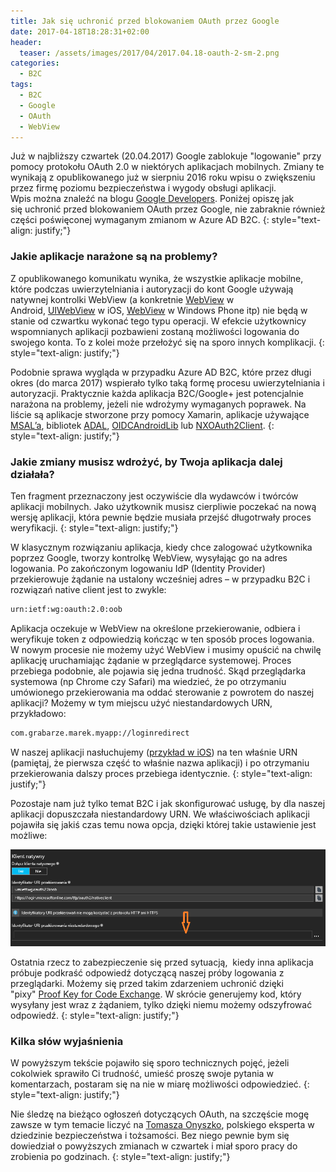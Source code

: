 ```yaml
---
title: Jak się uchronić przed blokowaniem OAuth przez Google
date: 2017-04-18T18:28:31+02:00
header:
  teaser: /assets/images/2017/04/2017.04.18-oauth-2-sm-2.png
categories:
  - B2C
tags:
  - B2C
  - Google
  - OAuth
  - WebView
---
```

Już w najbliższy czwartek (20.04.2017) Google zablokuje "logowanie" przy pomocy protokołu OAuth 2.0 w niektórych aplikacjach mobilnych. Zmiany te wynikają z opublikowanego już w sierpniu 2016 roku wpisu o zwiększeniu przez firmę poziomu bezpieczeństwa i wygody obsługi aplikacji. Wpis można znaleźć na blogu <a href="https://developers.googleblog.com/2016/08/modernizing-oauth-interactions-in-native-apps.html" target="_blank" rel="noopener noreferrer">Google Developers</a>. Poniżej opiszę jak się uchronić przed blokowaniem OAuth przez Google, nie zabraknie również części poświęconej wymaganym zmianom w Azure AD B2C.
{: style="text-align: justify;"}

### Jakie aplikacje narażone są na problemy?

Z opublikowanego komunikatu wynika, że wszystkie aplikacje mobilne, które podczas uwierzytelniania i autoryzacji do kont Google używają natywnej kontrolki WebView (a konkretnie <a title="" href="https://developer.android.com/reference/android/webkit/WebView.html" target="_blank" rel="noopener noreferrer">WebView</a> w Android, <a title="" href="https://developer.apple.com/reference/uikit/uiwebview" target="_blank" rel="noopener noreferrer">UIWebView</a> w iOS, <a href="https://docs.microsoft.com/en-us/uwp/api/windows.ui.xaml.controls.webview" target="_blank" rel="noopener noreferrer">WebView</a> w Windows Phone itp) nie będą w stanie od czwartku wykonać tego typu operacji. W efekcie użytkownicy wspomnianych aplikacji pozbawieni zostaną możliwości logowania do swojego konta. To z kolei może przełożyć się na sporo innych komplikacji.
{: style="text-align: justify;"}

Podobnie sprawa wygląda w przypadku Azure AD B2C, które przez długi okres (do marca 2017) wspierało tylko taką formę procesu uwierzytelniania i autoryzacji. Praktycznie każda aplikacja B2C/Google+ jest potencjalnie narażona na problemy, jeżeli nie wdrożymy wymaganych poprawek. Na liście są aplikacje stworzone przy pomocy Xamarin, aplikacje używające <a href="https://github.com/AzureAD/microsoft-authentication-library-for-dotnet" target="_blank" rel="noopener noreferrer">MSAL&#8217;a</a>, bibliotek <a href="https://docs.microsoft.com/en-us/azure/active-directory/develop/active-directory-authentication-libraries" target="_blank" rel="noopener noreferrer">ADAL</a>, <a href="https://github.com/kalemontes/OIDCAndroidLib" target="_blank" rel="noopener noreferrer">OIDCAndroidLib</a> lub <a href="https://github.com/nxtbgthng/OAuth2Client" target="_blank" rel="noopener noreferrer">NXOAuth2Client</a>.
{: style="text-align: justify;"}

### Jakie zmiany musisz wdrożyć, by Twoja aplikacja dalej działała?

Ten fragment przeznaczony jest oczywiście dla wydawców i twórców aplikacji mobilnych. Jako użytkownik musisz cierpliwie poczekać na nową wersję aplikacji, która pewnie będzie musiała przejść długotrwały proces weryfikacji.
{: style="text-align: justify;"}

W klasycznym rozwiązaniu aplikacja, kiedy chce zalogować użytkownika poprzez Google, tworzy kontrolkę WebView, wysyłając go na adres logowania. Po zakończonym logowaniu IdP (Identity Provider) przekierowuje żądanie na ustalony wcześniej adres &#8211; w przypadku B2C i rozwiązań native client jest to zwykle:

```html
urn:ietf:wg:oauth:2.0:oob
```

Aplikacja oczekuje w WebView na określone przekierowanie, odbiera i weryfikuje token z odpowiedzią kończąc w ten sposób proces logowania. W nowym procesie nie możemy użyć WebView i musimy opuścić na chwilę aplikację uruchamiając żądanie w przeglądarce systemowej. Proces przebiega podobnie, ale pojawia się jedna trudność. Skąd przeglądarka systemowa (np Chrome czy Safari) ma wiedzieć, że po otrzymaniu umówionego przekierowania ma oddać sterowanie z powrotem do naszej aplikacji? Możemy w tym miejscu użyć niestandardowych URN, przykładowo:

```html
com.grabarze.marek.myapp://loginredirect
```

 W naszej aplikacji nasłuchujemy (<a href="https://developer.apple.com/library/content/documentation/iPhone/Conceptual/iPhoneOSProgrammingGuide/Inter-AppCommunication/Inter-AppCommunication.html" target="_blank" rel="noopener noreferrer">przykład w iOS</a>) na ten właśnie URN (pamiętaj, że pierwsza część to właśnie nazwa aplikacji) i po otrzymaniu przekierowania dalszy proces przebiega identycznie.
 {: style="text-align: justify;"}

Pozostaje nam już tylko temat B2C i jak skonfigurować usługę, by dla naszej aplikacji dopuszczała niestandardowy URN. We właściwościach aplikacji pojawiła się jakiś czas temu nowa opcja, dzięki której takie ustawienie jest możliwe:

![img](assets/images/2017/04/2017.04.18-B2C-URN-Settinga.png)

Ostatnia rzecz to zabezpieczenie się przed sytuacją,  kiedy inna aplikacja próbuje podkraść odpowiedź dotyczącą naszej próby logowania z przeglądarki. Możemy się przed takim zdarzeniem uchronić dzięki "pixy" <a href="https://tools.ietf.org/html/rfc7636" target="_blank" rel="noopener noreferrer">Proof Key for Code Exchange</a>. W skrócie generujemy kod, który wysyłany jest wraz z żądaniem, tylko dzięki niemu możemy odszyfrować odpowiedź.
 {: style="text-align: justify;"}

### Kilka słów wyjaśnienia

W powyższym tekście pojawiło się sporo technicznych pojęć, jeżeli cokolwiek sprawiło Ci trudność, umieść proszę swoje pytania w komentarzach, postaram się na nie w miarę możliwości odpowiedzieć.
 {: style="text-align: justify;"}

Nie śledzę na bieżąco ogłoszeń dotyczących OAuth, na szczęście mogę zawsze w tym temacie liczyć na <a href="https://twitter.com/tonyszko" target="_blank" rel="noopener noreferrer">Tomasza Onyszko</a>, polskiego eksperta w dziedzinie bezpieczeństwa i tożsamości. Bez niego pewnie bym się dowiedział o powyższych zmianach w czwartek i miał sporo pracy do zrobienia po godzinach.
 {: style="text-align: justify;"}